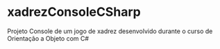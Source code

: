 # xadrezConsoleCSharp
Projeto Console de um jogo de xadrez desenvolvido durante o curso de Orientação a Objeto com C#
